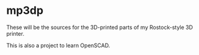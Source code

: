 # mp3dp
These will be the sources for the 3D-printed parts of my Rostock-style 3D printer.

This is also a project to learn OpenSCAD.
